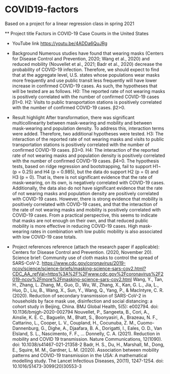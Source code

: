 # COVID19-factors
Based on a project for a linear regression class in spring 2021

** Project title
Factors in COVID-19 Case Counts in the United States

* YouTube link
https://youtu.be/4ADDa6QuJRg

* Background
Numerous studies have found that wearing masks (Centers for Disease Control and Prevention, 2020; Wang et al., 2020) and reduced mobility (Nouvellet et al., 2021; Badr et al., 2020) decrease the probability of COVID-19 infection. Therefore, we should expect to find that at the aggregate level, U.S. states whose populations wear masks more frequently and use public transit less frequently will have lower increase in confirmed COVID-19 cases. As such, the hypotheses that will be tested are as follows.
H0: The reported rate of not wearing masks is positively correlated with the number of confirmed COVID-19 cases
β1>0.
H2: Visits to public transportation stations is positively correlated with the number of confirmed COVID-19 cases.
β2>0.

* Result highlight
After transformation, there was significant multicollinearity between mask-wearing and mobility and between mask-wearing and population density. To address this, interaction terms were added. Therefore, two additional hypotheses were tested.
H3: The interaction of the reported rate of not wearing masks and visits to public transportation stations is positively correlated with the number of confirmed COVID-19 cases.
β3>0.
H4: The interaction of the reported rate of not wearing masks and population density is positively correlated with the number of confirmed COVID-19 cases.
β4>0.
The hypothesis tests, based on ridge regression and bootstrapping, fail to support H1¬ (p = 0.25) and H4 (p = 0.985), but the data do support H2 (p = 0) and H3 (p = 0). That is, there is not significant evidence that the rate of mask-wearing, on its own, is negatively correlated with COVID-19 cases. Additionally, the data also do not have significant evidence that the rate of not wearing masks and population density are positively correlated with COVID-19 cases. However, there is strong evidence that mobility is positively correlated with COVID-19 cases, and that the interaction of the rate of not wearing masks and mobility is positively correlated with COVID-19 cases.
From a practical perspective, this seems to indicate that masks are not enough on their own, and that reduced public mobility is more effective in reducing COVID-19 cases. High mask-wearing rates in combination with low public mobility is also associated with low COVID-19 case totals.

* Project references
reference (attach the research paper if applicable):
Centers for Disease Control and Prevention. (2020, November 20). Science brief: Community use of cloth masks to control the spread of SARS-CoV-2. https://www.cdc.gov/coronavirus/2019-ncov/science/science-briefs/masking-science-sars-cov2.html?CDC_AA_refVal=https%3A%2F%2Fwww.cdc.gov%2Fcoronavirus%2F2019-ncov%2Fmore%2Fmasking-science-sars-cov2.html
Wang, Y., Tan, H., Zhang, L. Zhang, M., Guo, D., Wu, W., Zhang, X., Kan, G. L., Jia, L., Huo, D., Liu, B., Wang, X., Sun, Y., Wang, Q., Yang, P., & MacIntyre, C. R. (2020). Reduction of secondary transmission of SARS-CoV-2 in households by face mask use, disinfection and social distancing: a cohort study in Beijing, China. BMJ Global Health, 5(5): e002794. doi: 10.1136/bmjgh-2020-002794
Nouvellet, P., Sangeeta, B., Cori, A., Ainslie, K. E. C., Baguelin, M., Bhatt, S., Boonyasiri, A., Brazeau, N. F., Cattarino, L., Cooper, L. V., Coupland, H., Cocunuba, Z. M., Cuomo-Dannenburg, G., Dighe, A., Djaafara, B. A., Dorigatti, I., Eales, O. D., Van Elsland, S. L., Nascimento, F. F., … Donnelly, C. A. (2021). Reduction in mobility and COVID 19 transmission. Nature Communications, 12(1090). doi: 10.1038/s41467-021-21358-2
Badr, H. S., Du, H., Marshall, M., Dong, E., Squire, M. M., Gardner, L. M. (2020). Association between mobility patterns and COVID-19 transmission in the USA: A mathematical modelling study. The Lancet Infectious Diseases, 20(11), 1247-1254. doi: 10.1016/S1473-3099(20)30553-3
